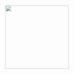 ###

<img align="center" height="200" src="https://projectpokemon.org/images/normal-sprite/pikachu.gif"  />

###
